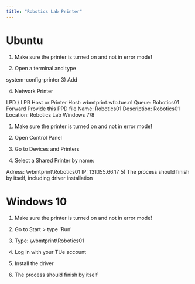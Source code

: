 ```yaml
---
title: "Robotics Lab Printer"
---
```


# Ubuntu
1) Make sure the printer is turned on and not in error mode!

2) Open a terminal and type

system-config-printer
3) Add

4) Network Printer

LPD / LPR Host or Printer
Host: wbmtprint.wtb.tue.nl
Queue: Robotics01
Forward
Provide this PPD file
Name: Robotics01
Description: Robotics01
Location: Robotics Lab
Windows 7/8
1) Make sure the printer is turned on and not in error mode!

2) Open Control Panel

3) Go to Devices and Printers

4) Select a Shared Printer by name:

Adress: \\wbmtprint\Robotics01
IP: 131.155.66.17
5) The process should finish by itself, including driver installation

# Windows 10
1) Make sure the printer is turned on and not in error mode!

2) Go to Start > type 'Run'

3) Type: \\wbmtprint\Robotics01

4) Log in with your TUe account

5) Install the driver

6) The process should finish by itself